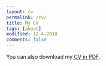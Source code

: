 ```yaml
---
layout: cv
permalink: /cv/
title: My CV
tags: [about]
modified: 12-4-2018
comments: false
---
```


You can also download my <a href="https://www.dropbox.com/s/9lb6970qj7nq1lt/FanZhang_201907_CV.pdf?dl=0" target="_blank">CV in PDF</a>.

